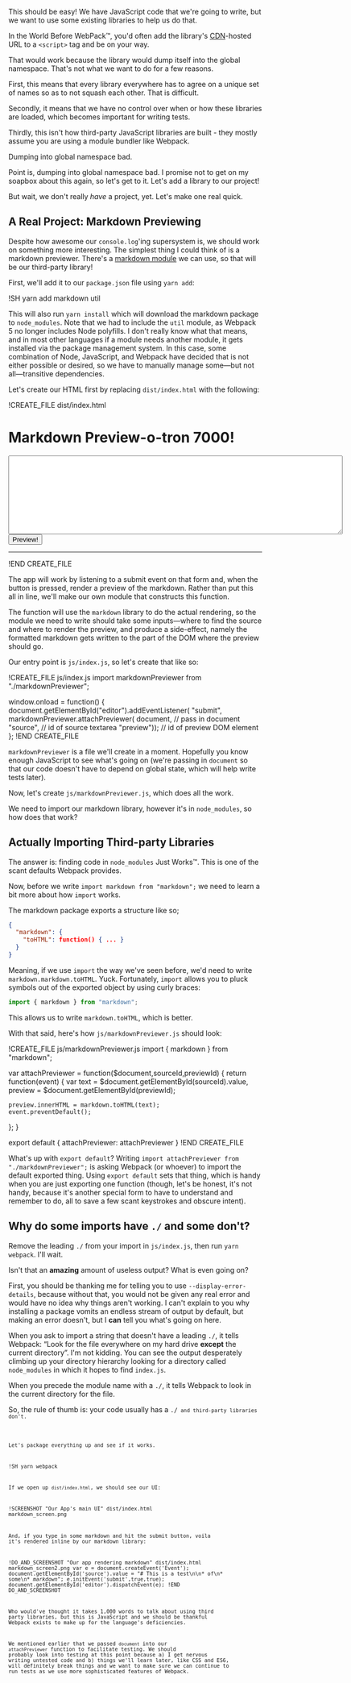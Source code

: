 This should be easy!  We have JavaScript code that we're going to write, but we want to use some existing libraries to help us do that.

In the World Before WebPack™, you'd often add the library's [CDN](https://en.wikipedia.org/wiki/Content_delivery_network)-hosted URL to a `<script>` tag and be on your way.

That would work because the library would dump itself into the global namespace.  That's not what we want to do for a few reasons.

First, this means that every library everywhere has to agree on a unique set of names so as to not squash each other.  That is difficult.

Secondly, it means that we have no control over when or how these libraries are loaded, which becomes important for writing tests.

Thirdly, this isn't how third-party JavaScript libraries are built - they mostly assume you are using a module bundler like
Webpack.

<aside class="pullquote">Dumping into global namespace bad.</aside>

Point is, dumping into global namespace bad.  I promise not to get on my soapbox about this again, so let's get to it.  Let's add a library to our project!

But wait, we don't really *have* a project, yet.  Let's make one real quick.

## A Real Project: Markdown Previewing

Despite how awesome our `console.log`'ing supersystem is, we should work on something more interesting.  The simplest thing I
could think of is a markdown previewer.  There's a [markdown module][markdown] we can use, so that will be our third-party library!

[markdown]: https://github.com/evilstreak/markdown-js

First, we'll add it to our `package.json` file using `yarn add`:

!SH yarn add markdown util

This will also run `yarn install` which will download the markdown package to `node_modules`. Note that we had to include the
`util` module, as Webpack 5 no longer includes Node polyfills. I don't really know what that means, and in most other languages
if a module needs another module, it gets installed via the package management system.  In this case, some combination of Node,
JavaScript, and Webpack have decided that is not either possible or desired, so we have to manually manage some—but not
all—transitive dependencies.

Let's create our HTML first by replacing `dist/index.html` with the following:

!CREATE_FILE dist/index.html
<!DOCTYPE html>
<html>
  <head>
    <script src="bundle.js"></script>
  </head>
  <body>
    <h1>Markdown Preview-o-tron 7000!</h1>
    <form id="editor">
      <textarea id="source" rows="10" cols="80"></textarea>
      <br>
      <input type="submit" value="Preview!">
    </form>
    <hr>
    <section id="preview">
    </section>
  </body>
</html>
!END CREATE_FILE

The app will work by listening to a submit event on that form and, when the button is pressed, render a preview of the
markdown.  Rather than put this all in line, we'll make our own module that constructs this function.

The function will use the `markdown` library to do the actual rendering, so the module we need to write should take some
inputs—where to find the source and where to render the preview, and produce a side-effect, namely the formatted markdown gets
written to the part of the DOM where the preview should go.

Our entry point is `js/index.js`, so let's create that like so:

!CREATE_FILE js/index.js
import markdownPreviewer from "./markdownPreviewer";

window.onload = function() {
  document.getElementById("editor").addEventListener(
      "submit",
      markdownPreviewer.attachPreviewer(
        document,    // pass in document
        "source",    // id of source textarea
        "preview")); // id of preview DOM element
};
!END CREATE_FILE

`markdownPreviewer` is a file we'll create in a moment.  Hopefully you know enough JavaScript to see what's going on (we're
passing in `document` so that our code doesn't have to depend on global state, which will help write tests later).

Now, let's create `js/markdownPreviewer.js`, which does all the work.

We need to import our markdown library, however it's in `node_modules`, so how does that work?

## Actually Importing Third-party Libraries

The answer is: finding code in `node_modules` Just Works™.  This is one of the scant defaults Webpack provides.

Now, before we write `import markdown from "markdown";` we need to learn a bit more about how `import` works.

The markdown package exports a structure like so;

```json
{
  "markdown": {
    "toHTML": function() { ... }
  }
}
```

Meaning, if we use `import` the way we've seen before, we'd need to write `markdown.markdown.toHTML`.  Yuck.  Fortunately, `import` allows you to pluck symbols out of the exported object by using curly braces:

```javascript
import { markdown } from "markdown";
```

This allows us to write `markdown.toHTML`, which is better.

With that said, here's how `js/markdownPreviewer.js` should look:

!CREATE_FILE js/markdownPreviewer.js
import { markdown } from "markdown";

var attachPreviewer = function($document,sourceId,previewId) {
  return function(event) {
    var text    = $document.getElementById(sourceId).value,
        preview = $document.getElementById(previewId);

    preview.innerHTML = markdown.toHTML(text);
    event.preventDefault();
  };
}

export default {
  attachPreviewer: attachPreviewer
}
!END CREATE_FILE

What's up with `export default`? Writing `import attachPreviewer from "./markdownPreviewer";` is asking Webpack (or whoever) to import the default exported thing.  Using `export default` sets that thing, which is handy when you are just exporting one function (though, let's be honest, it's not handy, because it's another special form to have to understand and remember to do, all to save a few scant keystrokes and obscure intent).

<aside class="sidebar">
<h1>Why do some imports have <code>./</code> and some don't?</h1>
<p>
Remove the leading <code>./</code> from your import in <code>js/index.js</code>, then run <code>yarn webpack</code>.  I'll wait.
</p>
<p>
Isn't that an <strong>amazing</strong> amount of useless output?  What is even going on?
</p>
<p>
First, you should be thanking me for telling you to use <code>--display-error-details</code>, because without that, you would not
be given any real error and would have no idea why things aren't working.  I can't explain to you why installing a package vomits
an endless stream of output by default, but making an error doesn't, but I <strong>can</strong> tell you what's going on here.
</p>
<p>
When you ask to import a string that doesn't have a leading <code>./</code>, it tells Webpack: “Look for the file everywhere on
my hard drive <strong>except</strong> the current directory”.  I'm not kidding.  You can see the output desperately climbing up
your directory hierarchy looking for a directory called <code>node_modules</code> in which it hopes to find
<code>index.js</code>.
</p>
<p>
When you precede the module name with a <code>./</code>, it tells Webpack to look in the current directory for the file.
</p>
<p>
So, the rule of thumb is: your code usually has a <code>./<code> and third-party libraries don't.
</aside>

Let's package everything up and see if it works.

!SH yarn webpack

If we open up `dist/index.html`, we should see our UI:

!SCREENSHOT "Our App's main UI" dist/index.html markdown_screen.png

And, if you type in some markdown and hit the submit button, voila it's rendered inline by our markdown library:

!DO_AND_SCREENSHOT "Our app rendering markdown" dist/index.html markdown_screen2.png
var e = document.createEvent('Event'); 
document.getElementById('source').value = "# This is a test\n\n* of\n* some\n* _markdown_"; 
e.initEvent('submit',true,true); 
document.getElementById('editor').dispatchEvent(e);
!END DO_AND_SCREENSHOT

Who would've thought it takes 1,000 words to talk about using third party libraries, but this is JavaScript and we
should be thankful Webpack exists to make up for the language's deficiencies.

We mentioned earlier that we passed `document` into our `attachPreviewer` function to facilitate testing.  We
should probably look into testing at this point because a) I get nervous writing untested code and b) things we'll
learn later, like CSS and ES6, will definitely break things and we want to make sure we can continue to run tests
as we use more sophisticated features of Webpack.
